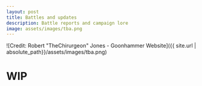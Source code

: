 ```yaml
---
layout: post
title: Battles and updates
description: Battle reports and campaign lore
image: assets/images/tba.png
---
```


![Credit: Robert "TheChirurgeon" Jones - Goonhammer Website]({{ site.url | absolute_path}}/assets/images/tba.png)

# WIP